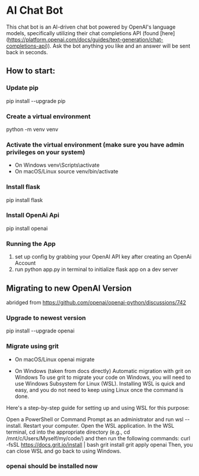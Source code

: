 # AI Chat Bot
This chat bot is an AI-driven chat bot powered by OpenAI's language models, specifically utilizing their chat completions API (found [here] (https://platform.openai.com/docs/guides/text-generation/chat-completions-api)). Ask the bot anything you like and an answer will be sent back in seconds.

## How to start:
### Update pip
pip install --upgrade pip

### Create a virtual environment 
python -m venv venv

### Activate the virtual environment (make sure you have admin privileges on your system)
- On Windows
venv\Scripts\activate
- On macOS/Linux
source venv/bin/activate

###  Install flask
pip install flask

###  Install OpenAi Api
pip install openai

###  Running the App
1. set up config by grabbing your OpenAI API key after creating an OpenAi Account
2. run python app.py in terminal to initialize flask app on a dev server

## Migrating to new OpenAI Version
abridged from https://github.com/openai/openai-python/discussions/742

### Upgrade to newest version
pip install --upgrade openai

### Migrate using grit
- On macOS/Linux
openai migrate

- On Windows
(taken from docs directly)
Automatic migration with grit on Windows
To use grit to migrate your code on Windows, you will need to use Windows Subsystem for Linux (WSL). Installing WSL is quick and easy, and you do not need to keep using Linux once the command is done.

Here's a step-by-step guide for setting up and using WSL for this purpose:

Open a PowerShell or Command Prompt as an administrator and run wsl --install.
Restart your computer.
Open the WSL application.
In the WSL terminal, cd into the appropriate directory (e.g., cd /mnt/c/Users/Myself/my/code/) and then run the following commands:
curl -fsSL https://docs.grit.io/install | bash
grit install
grit apply openai
Then, you can close WSL and go back to using Windows.

### openai should be installed now
